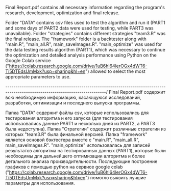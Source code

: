 Final Report.pdf contains all necessary information regarding the program's research, development, optimization and final release. 

Folder "DATA" contains csv files used to test the algorithm and run it (PART1 and some days of PART2 data were used for testing, while PART3 was unavailable). Folder "strategies" contains different strategies "team3.R" was the final release. The "framework" folder is a backtester along with "main.R", "main_all.R", main_saveImages.R". 
"main_optimize" was used for the data testing results algorithm (PART1), which was necessary to continue the optimization and detailed analysis performance using Python on the Google Colab service ("https://colab.research.google.com/drive/1uB6hl64lerOGx4dWT6-Ti5DTEdsUmMxk?usp=sharing&hl=en") allowed to select the most appropriate parameters to use.

-------------------------------------------------------------------------------------------------------------------------------/
Final Report.pdf содержит всю необходимую информацию, касающуюся исследований, разработки, оптимизации и последнего выпуска программы. 

Папка "DATA" содержит файлы csv, которые использовались для тестирования алгоритма и его запуска (для тестирования использовались данные PART1 и несколько дней из PART2, а PART3 была недоступна). Папка "Стратегии" содержит различные стратегии из которых "team3.R" была финальной версией. Папка "framework" является основой бэктестера вместе с "main.R", "main_all.R", main_saveImages.R". 
"main_optimize" использовалась для записей результатов алгоритма на тестированных данных (PART1), которые были необходимы для дальнейшего оптимизации алгоритма и более детального анализа производительности. Последующие построение графиков с помощью python на сервисе google colab ("https://colab.research.google.com/drive/1uB6hl64lerOGx4dWT6-Ti5DTEdsUmMxk?usp=sharing&hl=en") помогло выявить лучшие параметры для использования.
